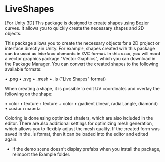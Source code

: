 # LiveShapes
 [For Unity 3D] This package is designed to create shapes using Bezier curves. It allows you to quickly create the necessary shapes and 2D objects.


This package allows you to create the necessary objects for a 2D project or interface directly in Unity. For example, shapes created with this package can be used as interface elements in SVG format. In this case, you will need a vector graphics package "Vector Graphics", which you can download in the Package Manager.
You can convert the created shapes to the following available formats:

• .png
• .svg
• .mesh
• .ls ("Live Shapes" format)

When creating a shape, it is possible to edit UV coordinates and overlay the following on the shape:

• color
• texture
• texture + color
• gradient (linear, radial, angle, diamond)
• custom material

Coloring is done using optimized shaders, which are also included in the editor.
There are also additional settings for optimizing mesh generation, which allows you to flexibly adjust the mesh quality.
If the created form was saved in the .ls format, then it can be loaded into the editor and edited again.

* If the demo scene doesn't display prefabs when you install the package, reimport the Example folder.
